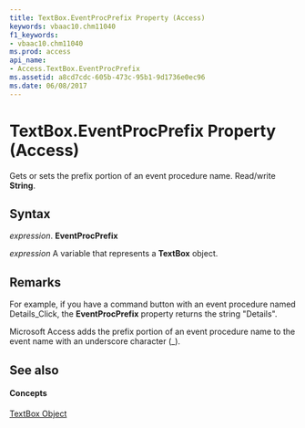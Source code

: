 ```yaml
---
title: TextBox.EventProcPrefix Property (Access)
keywords: vbaac10.chm11040
f1_keywords:
- vbaac10.chm11040
ms.prod: access
api_name:
- Access.TextBox.EventProcPrefix
ms.assetid: a8cd7cdc-605b-473c-95b1-9d1736e0ec96
ms.date: 06/08/2017
---
```



# TextBox.EventProcPrefix Property (Access)

Gets or sets the prefix portion of an event procedure name. Read/write **String**.


## Syntax

 _expression_. **EventProcPrefix**

 _expression_ A variable that represents a **TextBox** object.


## Remarks

For example, if you have a command button with an event procedure named Details_Click, the **EventProcPrefix** property returns the string "Details".

Microsoft Access adds the prefix portion of an event procedure name to the event name with an underscore character (_).


## See also


#### Concepts


[TextBox Object](textbox-object-access.md)

